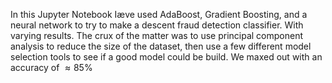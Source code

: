 In this Jupyter Notebook Iæve used AdaBoost, Gradient Boosting, and a neural network to try to make a descent fraud detection classifier. With varying results. The crux of the matter was to use principal component analysis to reduce the size of the dataset, then use a few different model selection tools to see if a good model could be build. We maxed out with an accuracy of $\approx 85\%$  
